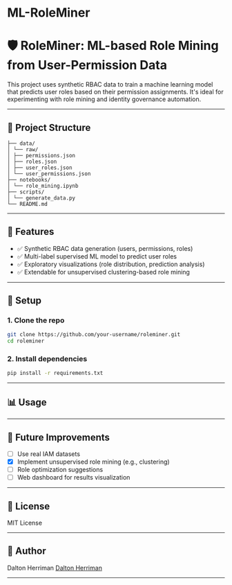 # ML-RoleMiner
# 🛡️ RoleMiner: ML-based Role Mining from User-Permission Data

This project uses synthetic RBAC data to train a machine learning model that predicts user roles based on their permission assignments. It's ideal for experimenting with role mining and identity governance automation.

---

## 📁 Project Structure
```plaintext
├── data/
│ └── raw/
│ ├── permissions.json
│ ├── roles.json
│ ├── user_roles.json
│ └── user_permissions.json
├── notebooks/
│ └── role_mining.ipynb
├── scripts/
│ └── generate_data.py
└── README.md
```

---

## 🧪 Features

- ✅ Synthetic RBAC data generation (users, permissions, roles)
- ✅ Multi-label supervised ML model to predict user roles
- ✅ Exploratory visualizations (role distribution, prediction analysis)
- ✅ Extendable for unsupervised clustering-based role mining

---

## 🔧 Setup

### 1. Clone the repo

```bash
git clone https://github.com/your-username/roleminer.git
cd roleminer
```

### 2. Install dependencies
```bash
pip install -r requirements.txt
```

---

## 📊 Usage

---

## 🚀 Future Improvements
- [ ] Use real IAM datasets
- [X] Implement unsupervised role mining (e.g., clustering)
- [ ] Role optimization suggestions
- [ ] Web dashboard for results visualization

---

## 📜 License
MIT License

---

## 👤 Author
Dalton Herriman
[Dalton Herriman](https://github.com/dalton-herriman)

---

